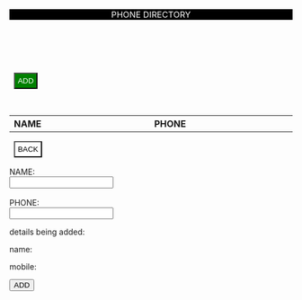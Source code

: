 <!DOCTYPE html>
<html><head>
<style>
header {
 
  	padding: 15px;
 	font-size: 15px;
	background-color: black;
 	text-align: center;
 	color: white;
}
#t1 th{
text-align:left;
width:500px;
}

</style>
</head>
<body onload="showDiv3()">
<script>
function showDiv3() {
   document.getElementById('mine').style.display = "none";
  document.getElementById('one').style.display = "block"; 
}
</script>
<header>
<div >PHONE DIRECTORY</div></header>

<br>
<br>

<div id="one" >
&nbsp;
<button style='color: white ;background-color: green; padding: 5px;' onclick="showDiv1()">ADD</button>
<script>
function showDiv1() {
   document.getElementById('mine').style.display = "block";
  document.getElementById('one').style.display = "none"; 
}
</script>
<br>

&nbsp;
<table id="t1">
<tr>
<th >NAME </th>
<th >PHONE</th></tr>
</table>
</div>

<div id="mine">
&nbsp;
<button style='color: black;background-color:white ; padding: 5px;' onclick="showDiv2()">BACK</button>
<script>
function showDiv2() {
document.getElementById('one').style.display = "block";
   document.getElementById('mine').style.display = "none"; 
}
</script>

<br>
<br>
NAME:<br>
<input id="nam"  type =text><br><br>
PHONE:<br>
<input id="mob"  pattern=[0-9]{10}><br><p>details being added:</p>
<p>name:<span id="re"><br></span></p>
<p>mobile:<span id="res"></span></p>

<script>
  nam.oninput = function() {
    re.innerHTML = nam.value;
  };
</script>
<script>
  mob.oninput = function() {
    res.innerHTML = mob.value;
  };
</script>
<button onclick="functional1()">ADD</button>
<script>
function functional1(){
document.getElementById('one').style.display = "block";
   document.getElementById('mine').style.display = "none"; 
var x=document.getElementById('nam').value;
var y=document.getElementById('mob').value;
var tab=document.getElementById("t1");
 var row=tab.insertRow(-1);
 var cell1=row.insertCell(0);
 var cell2=row.insertCell(1);
 var cell3=row.insertCell(2);
 var btn= "<input type='button' style='color:black ; background-color:red;' value='delete' onclick='del(this);'>";
 cell1.innerHTML=x;
	cell2.innerHTML=y;
	cell3.innerHTML=btn;
document.getElementById('nam').value='';
document.getElementById('mob').value='';
document.getElementById('re').innerHTML='';
document.getElementById('res').innerHTML='';

}
function del(r){
var i=r.parentNode.parentNode.rowIndex;
document.getElementById("t1").deleteRow(i);
}
</script>
</div>

</body>
</html>
